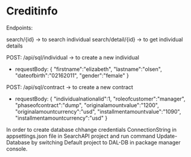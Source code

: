 # Creditinfo

Endpoints: 

search/{id} -> to search individual
search/detail/{id} -> to get individual details

POST: /api/sql/individual -> to create a new individual
- requestBody:
{
    "firstname":"elizabeth",
    "lastname":"olsen",
    "dateofbirth":"02162011",
    "gender":"female"
}


POST: /api/sql/contract -> to create a new contract
- requestBody: 
{
    "individualnationalid":1,
    "roleofcustomer":"manager",
    "phaseofcontract":"dump",
    "originalamountvalue":"1200",
    "originalamountcurrency":"usd",
    "installmentamountvalue":"1090",
    "installmentamountcurrency":"usd"
}

In order to create database chhange credentials ConnectionString in appsettings.json file in SearchAPI project and run command Update-Database by switching 
Default project to DAL-DB in package manager console.
